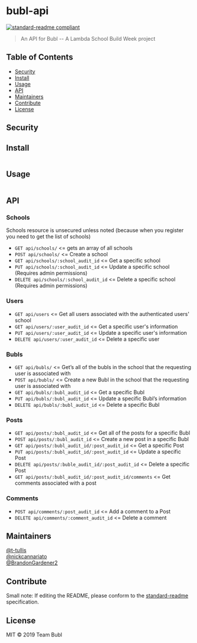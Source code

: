 # bubl-api

[![standard-readme compliant](https://img.shields.io/badge/standard--readme-OK-green.svg?style=flat-square)](https://github.com/RichardLitt/standard-readme)

> An API for Bubl -- A Lambda School Build Week project

## Table of Contents

- [Security](#security)
- [Install](#install)
- [Usage](#usage)
- [API](#api)
- [Maintainers](#maintainers)
- [Contribute](#contribute)
- [License](#license)

## Security

## Install

```
```

## Usage

```
```

## API

### Schools

Schools resource is unsecured unless noted (because when you register you need to get the list of schools)

- `GET api/schools/` <= gets an array of all schools
- `POST api/schools/` <= Create a school
- `GET api/schools/:school_audit_id` <= Get a specific school
- `PUT api/schools/:school_audit_id` <= Update a specific school (Requires admin permissions)
- `DELETE api/schools/:school_audit_id` <= Delete a specific school (Requires admin permissions)

### Users

- `GET api/users` <= Get all users associated with the authenticated users' school
- `GET api/users/:user_audit_id` <= Get a specific user's information
- `PUT api/users/:user_audit_id` <= Update a specific user's information
- `DELETE api/users/:user_audit_id` <= Delete a specific user

### Bubls

- `GET api/bubls/` <= Get’s all of the bubls in the school that the requesting user is associated with
- `POST api/bubls/` <= Create a new Bubl in the school that the requesting user is associated with
- `GET api/bubls/:bubl_audit_id` <= Get a specific Bubl
- `PUT api/bubls/:bubl_audit_id` <= Update a specific Bubl’s information
- `DELETE api/bubls/:bubl_audit_id` <= Delete a specific Bubl

### Posts

- `GET api/posts/:bubl_audit_id` <= Get all of the posts for a specific Bubl
- `POST api/posts/:bubl_audit_id` <= Create a new post in a specific Bubl
- `GET api/posts/:bubl_audit_id/:post_audit_id` <= Get a specific Post
- `PUT api/posts/:bubl_audit_id/:post_audit_id` <= Update a specific Post
- `DELETE api/posts/:buble_audit_id/:post_audit_id` <= Delete a specific Post
- `GET api/posts/:bubl_audit_id/:post_audit_id/comments` <= Get comments associated with a post

### Comments

- `POST api/comments/:post_audit_id` <= Add a comment to a Post
- `DELETE api/comments/:comment_audit_id` <= Delete a comment

## Maintainers

[@t-tullis](https://github.com/t-tullis)  
[@nickcannariato](https://github.com/nickcannariato)  
[@BrandonGardener2](https://github.com/brandongardener2)

## Contribute

Small note: If editing the README, please conform to the [standard-readme](https://github.com/RichardLitt/standard-readme) specification.

## License

MIT © 2019 Team Bubl
